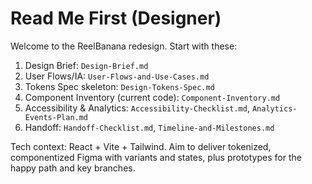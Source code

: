 # Read Me First (Designer)

Welcome to the ReelBanana redesign. Start with these:

1) Design Brief: `Design-Brief.md`
2) User Flows/IA: `User-Flows-and-Use-Cases.md`
3) Tokens Spec skeleton: `Design-Tokens-Spec.md`
4) Component Inventory (current code): `Component-Inventory.md`
5) Accessibility & Analytics: `Accessibility-Checklist.md`, `Analytics-Events-Plan.md`
6) Handoff: `Handoff-Checklist.md`, `Timeline-and-Milestones.md`

Tech context: React + Vite + Tailwind. Aim to deliver tokenized, componentized Figma with variants and states, plus prototypes for the happy path and key branches.

